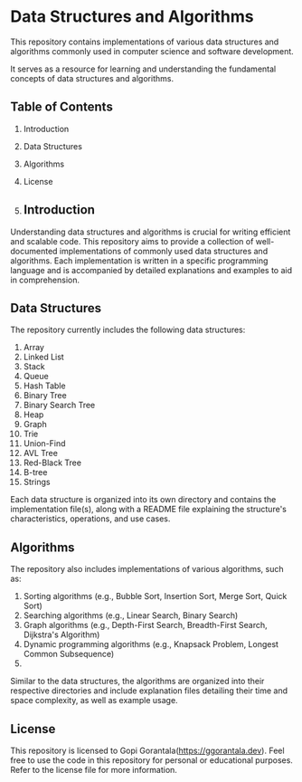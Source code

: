 # Data Structures and Algorithms

This repository contains implementations of various data structures and algorithms commonly used in computer science 
and software development. 

It serves as a resource for learning and understanding the fundamental concepts of data structures and algorithms.

## Table of Contents
1. Introduction
2. Data Structures
3. Algorithms
4. License

5. ## Introduction
Understanding data structures and algorithms is crucial for writing efficient and scalable code. 
This repository aims to provide a collection of well-documented implementations of commonly used data structures 
and algorithms. Each implementation is written in a specific programming language and is accompanied by detailed 
explanations and examples to aid in comprehension.

## Data Structures
The repository currently includes the following data structures:

1. Array
2. Linked List
3. Stack
4. Queue
5. Hash Table
6. Binary Tree
7. Binary Search Tree
8. Heap
9. Graph
10. Trie
11. Union-Find
12. AVL Tree
13. Red-Black Tree
14. B-tree
16. Strings

Each data structure is organized into its own directory and contains the implementation file(s), along with a README 
file explaining the structure's characteristics, operations, and use cases.

## Algorithms
The repository also includes implementations of various algorithms, such as:

1. Sorting algorithms (e.g., Bubble Sort, Insertion Sort, Merge Sort, Quick Sort)
2. Searching algorithms (e.g., Linear Search, Binary Search)
3. Graph algorithms (e.g., Depth-First Search, Breadth-First Search, Dijkstra's Algorithm)
4. Dynamic programming algorithms (e.g., Knapsack Problem, Longest Common Subsequence)
5. 
Similar to the data structures, the algorithms are organized into their respective directories and include explanation 
files detailing their time and space complexity, as well as example usage.

## License
This repository is licensed to Gopi Gorantala(https://ggorantala.dev). Feel free to use the code in this repository for 
personal or educational purposes. Refer to the license file for more information.